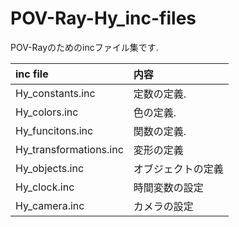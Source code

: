 # POV-Ray-Hy_inc-files

POV-Rayのためのincファイル集です.

|inc file|内容|
|:-|:-|
|Hy_constants.inc | 定数の定義. |
|Hy_colors.inc | 色の定義. |
|Hy_funcitons.inc | 関数の定義. |
|Hy_transformations.inc | 変形の定義 |
|Hy_objects.inc | オブジェクトの定義 |
|Hy_clock.inc | 時間変数の設定 |
|Hy_camera.inc | カメラの設定 |


